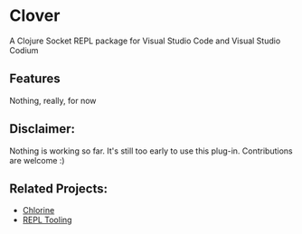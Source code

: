 # Clover

A Clojure Socket REPL package for Visual Studio Code and Visual Studio Codium

## Features

Nothing, really, for now

## Disclaimer:
Nothing is working so far. It's still too early to use this plug-in. Contributions are welcome :)

## Related Projects:
* [Chlorine](https://github.com/mauricioszabo/atom-chlorine)
* [REPL Tooling](https://github.com/mauricioszabo/repl-tooling)
